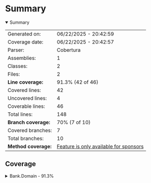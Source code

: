 # Summary
<details open><summary>Summary</summary>

|||
|:---|:---|
| Generated on: | 06/22/2025 - 20:42:59 |
| Coverage date: | 06/22/2025 - 20:42:57 |
| Parser: | Cobertura |
| Assemblies: | 1 |
| Classes: | 2 |
| Files: | 2 |
| **Line coverage:** | 91.3% (42 of 46) |
| Covered lines: | 42 |
| Uncovered lines: | 4 |
| Coverable lines: | 46 |
| Total lines: | 148 |
| **Branch coverage:** | 70% (7 of 10) |
| Covered branches: | 7 |
| Total branches: | 10 |
| **Method coverage:** | [Feature is only available for sponsors](https://reportgenerator.io/pro) |

</details>

## Coverage
<details><summary>Bank.Domain - 91.3%</summary>

|**Name**|**Line**|**Branch**|
|:---|---:|---:|
|**Bank.Domain**|**91.3%**|**70%**|
|Bank.Domain.Cliente|100%||
|Bank.Domain.CuentaAhorro|89.7%|70%|

</details>
